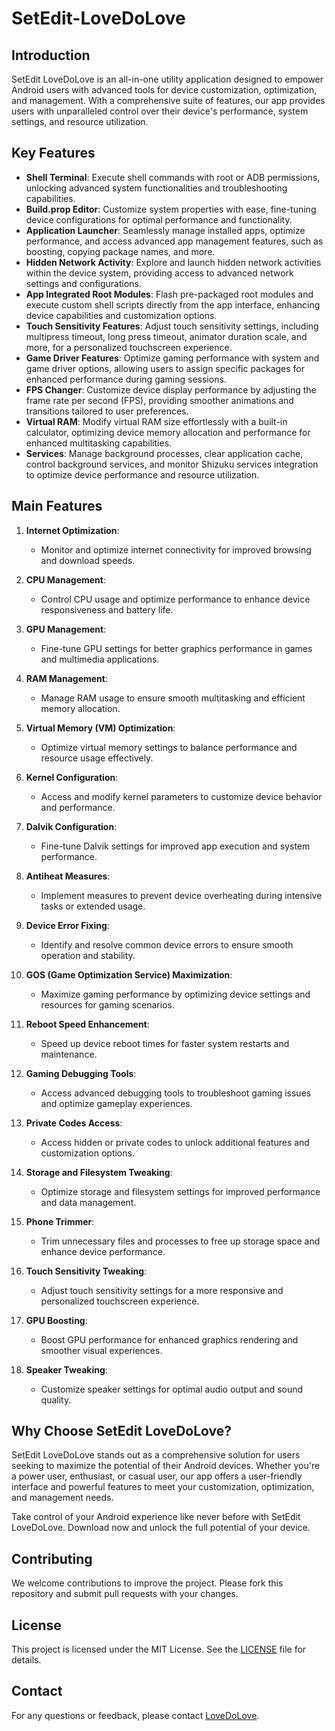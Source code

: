 # SetEdit-LoveDoLove

## Introduction

SetEdit LoveDoLove is an all-in-one utility application designed to empower Android users with advanced tools for device customization, optimization, and management. With a comprehensive suite of features, our app provides users with unparalleled control over their device's performance, system settings, and resource utilization.

## Key Features

- **Shell Terminal**: Execute shell commands with root or ADB permissions, unlocking advanced system functionalities and troubleshooting capabilities.
- **Build.prop Editor**: Customize system properties with ease, fine-tuning device configurations for optimal performance and functionality.
- **Application Launcher**: Seamlessly manage installed apps, optimize performance, and access advanced app management features, such as boosting, copying package names, and more.
- **Hidden Network Activity**: Explore and launch hidden network activities within the device system, providing access to advanced network settings and configurations.
- **App Integrated Root Modules**: Flash pre-packaged root modules and execute custom shell scripts directly from the app interface, enhancing device capabilities and customization options.
- **Touch Sensitivity Features**: Adjust touch sensitivity settings, including multipress timeout, long press timeout, animator duration scale, and more, for a personalized touchscreen experience.
- **Game Driver Features**: Optimize gaming performance with system and game driver options, allowing users to assign specific packages for enhanced performance during gaming sessions.
- **FPS Changer**: Customize device display performance by adjusting the frame rate per second (FPS), providing smoother animations and transitions tailored to user preferences.
- **Virtual RAM**: Modify virtual RAM size effortlessly with a built-in calculator, optimizing device memory allocation and performance for enhanced multitasking capabilities.
- **Services**: Manage background processes, clear application cache, control background services, and monitor Shizuku services integration to optimize device performance and resource utilization.

## Main Features

1.  **Internet Optimization**:

    - Monitor and optimize internet connectivity for improved browsing and download speeds.

2.  **CPU Management**:

    - Control CPU usage and optimize performance to enhance device responsiveness and battery life.

3.  **GPU Management**:

    - Fine-tune GPU settings for better graphics performance in games and multimedia applications.

4.  **RAM Management**:

    - Manage RAM usage to ensure smooth multitasking and efficient memory allocation.

5.  **Virtual Memory (VM) Optimization**:

    - Optimize virtual memory settings to balance performance and resource usage effectively.

6.  **Kernel Configuration**:

    - Access and modify kernel parameters to customize device behavior and performance.

7.  **Dalvik Configuration**:

    - Fine-tune Dalvik settings for improved app execution and system performance.

8.  **Antiheat Measures**:

    - Implement measures to prevent device overheating during intensive tasks or extended usage.

9.  **Device Error Fixing**:

    - Identify and resolve common device errors to ensure smooth operation and stability.

10. **GOS (Game Optimization Service) Maximization**:

    - Maximize gaming performance by optimizing device settings and resources for gaming scenarios.

11. **Reboot Speed Enhancement**:

    - Speed up device reboot times for faster system restarts and maintenance.

12. **Gaming Debugging Tools**:

    - Access advanced debugging tools to troubleshoot gaming issues and optimize gameplay experiences.

13. **Private Codes Access**:

    - Access hidden or private codes to unlock additional features and customization options.

14. **Storage and Filesystem Tweaking**:

    - Optimize storage and filesystem settings for improved performance and data management.

15. **Phone Trimmer**:

    - Trim unnecessary files and processes to free up storage space and enhance device performance.

16. **Touch Sensitivity Tweaking**:

    - Adjust touch sensitivity settings for a more responsive and personalized touchscreen experience.

17. **GPU Boosting**:

    - Boost GPU performance for enhanced graphics rendering and smoother visual experiences.

18. **Speaker Tweaking**:
    - Customize speaker settings for optimal audio output and sound quality.

## Why Choose SetEdit LoveDoLove?

SetEdit LoveDoLove stands out as a comprehensive solution for users seeking to maximize the potential of their Android devices. Whether you're a power user, enthusiast, or casual user, our app offers a user-friendly interface and powerful features to meet your customization, optimization, and management needs.

Take control of your Android experience like never before with SetEdit LoveDoLove. Download now and unlock the full potential of your device.

## Contributing

We welcome contributions to improve the project. Please fork this repository and submit pull requests with your changes.

## License

This project is licensed under the MIT License. See the [LICENSE](LICENSE) file for details.

## Contact

For any questions or feedback, please contact [LoveDoLove](https://github.com/LoveDoLove).
